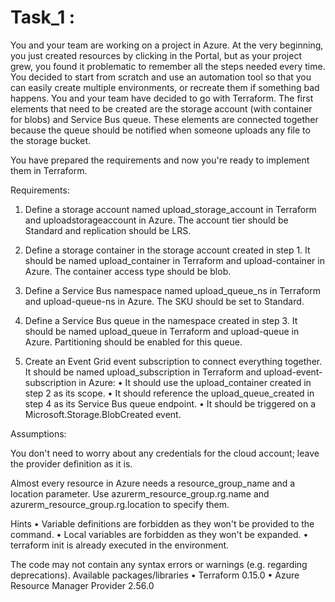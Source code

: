# Task_1 : 

You and your team are working on a project in Azure.
At the very beginning, you just created resources by clicking in the Portal, but as your project grew, you found it problematic to remember all the steps needed every time. You decided to start from scratch and use an automation tool so that you can easily create multiple environments, or recreate them if something bad happens.
You and your team have decided to go with Terraform.
The first elements that need to be created are the storage account (with container for blobs) and Service Bus queue.
These elements are connected together because the queue should be notified when someone uploads any file to the storage bucket.

You have prepared the requirements and now you're ready to implement them in Terraform.

Requirements:
1. Define a storage account named upload_storage_account in Terraform and uploadstorageaccount in Azure.
   The account tier should be Standard and replication should be LRS.

2. Define a storage container in the storage account created in step 1.
   It should be named upload_container in Terraform and upload-container in Azure.
   The container access type should be blob.

3. Define a Service Bus namespace named upload_queue_ns in Terraform and upload-queue-ns in Azure.
   The SKU should be set to Standard.

4. Define a Service Bus queue in the namespace created in step 3.
   It should be named upload_queue in Terraform and upload-queue in Azure.
   Partitioning should be enabled for this queue.

5. Create an Event Grid event subscription to connect everything together.
   It should be named upload_subscription in Terraform and upload-event-subscription in Azure:
   • It should use the upload_container created in step 2 as its scope.
   • It should reference the upload_queue_created in step 4 as its Service Bus queue endpoint.
   • It should be triggered on a Microsoft.Storage.BlobCreated event.


Assumptions:

You don't need to worry about any credentials for the cloud account; leave the provider definition as it is.

Almost every resource in Azure needs a resource_group_name and a location parameter.
Use azurerm_resource_group.rg.name and azurerm_resource_group.rg.location to specify them.

Hints
• Variable definitions are forbidden as they won't be provided to the command.
• Local variables are forbidden as they won't be expanded.
• terraform init is already executed in the environment.

The code may not contain any syntax errors or warnings (e.g. regarding deprecations).
Available packages/libraries
• Terraform 0.15.0
• Azure Resource Manager Provider 2.56.0

